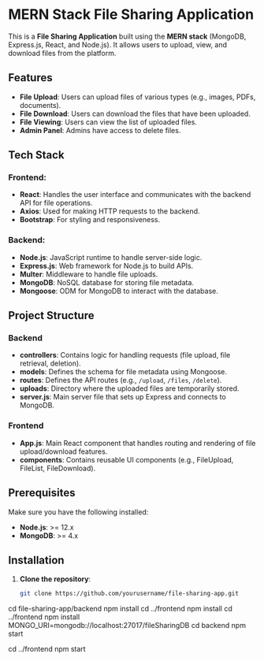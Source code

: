 # MERN Stack File Sharing Application

This is a **File Sharing Application** built using the **MERN stack** (MongoDB, Express.js, React, and Node.js). It allows users to upload, view, and download files from the platform.

## Features

- **File Upload**: Users can upload files of various types (e.g., images, PDFs, documents).
- **File Download**: Users can download the files that have been uploaded.
- **File Viewing**: Users can view the list of uploaded files.
- **Admin Panel**: Admins have access to delete files.

## Tech Stack

### Frontend:
- **React**: Handles the user interface and communicates with the backend API for file operations.
- **Axios**: Used for making HTTP requests to the backend.
- **Bootstrap**: For styling and responsiveness.

### Backend:
- **Node.js**: JavaScript runtime to handle server-side logic.
- **Express.js**: Web framework for Node.js to build APIs.
- **Multer**: Middleware to handle file uploads.
- **MongoDB**: NoSQL database for storing file metadata.
- **Mongoose**: ODM for MongoDB to interact with the database.

## Project Structure


### Backend

- **controllers**: Contains logic for handling requests (file upload, file retrieval, deletion).
- **models**: Defines the schema for file metadata using Mongoose.
- **routes**: Defines the API routes (e.g., `/upload`, `/files`, `/delete`).
- **uploads**: Directory where the uploaded files are temporarily stored.
- **server.js**: Main server file that sets up Express and connects to MongoDB.

### Frontend

- **App.js**: Main React component that handles routing and rendering of file upload/download features.
- **components**: Contains reusable UI components (e.g., FileUpload, FileList, FileDownload).

## Prerequisites

Make sure you have the following installed:

- **Node.js**: >= 12.x
- **MongoDB**: >= 4.x

## Installation

1. **Clone the repository**:

   ```bash
   git clone https://github.com/yourusername/file-sharing-app.git
cd file-sharing-app/backend
npm install
cd ../frontend
npm install
cd ../frontend
npm install
MONGO_URI=mongodb://localhost:27017/fileSharingDB
cd backend
npm start

cd ../frontend
npm start
